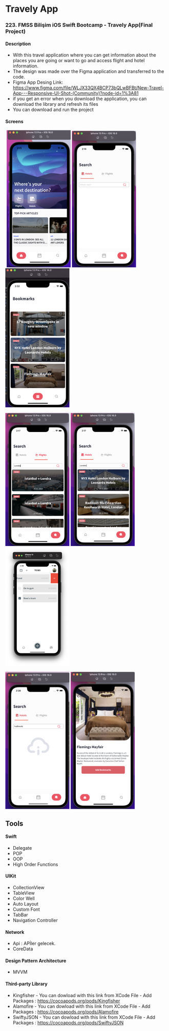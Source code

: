 # Travely App

### 223. FMSS Bilişim iOS Swift Bootcamp - Travely App(Final Project)

#### Description
- With this travel application where you can get information about the places you are going or want to go and access flight and hotel information.
- The design was made over the Figma application and transferred to the code.
- Figma App Desing Link: https://www.figma.com/file/WLJX33QX4BCP73bQLwBFBt/New-Travel-App---Responsive-UI-Shot-(Community)?node-id=1%3A81
- if you get an error when you download the application, you can download the library and refresh its files
- You can download and run the project

#### Screens
<img src="" width="200" /> <img 
src="https://github.com/busragunees/FMSS-Bilisim-iOS-Swift-Bootcamp-Bitirme-Projesi/blob/main/screenshots/home.png?raw=true" width="200" /> <img 
src="https://github.com/busragunees/FMSS-Bilisim-iOS-Swift-Bootcamp-Bitirme-Projesi/blob/main/screenshots/search-empty.png?raw=true" width="200" /> <img 
src="https://github.com/busragunees/FMSS-Bilisim-iOS-Swift-Bootcamp-Bitirme-Projesi/blob/main/screenshots/bookmarks.png?raw=true" width="200" /> 

<img src="https://github.com/busragunees/FMSS-Bilisim-iOS-Swift-Bootcamp-Bitirme-Projesi/blob/main/screenshots/search-data.png?raw=true" width="200" /> <img 
src="https://github.com/busragunees/FMSS-Bilisim-iOS-Swift-Bootcamp-Bitirme-Projesi/blob/main/screenshots/search-hotels.png?raw=true" width="200" /> <img
src="https://github.com/FMSS-IOS-Patika-Bootcamp/homework-3-berkayyalcn21/blob/main/images/deleteTodo.png" width="200" /> <img
 /> 

<img
    src="https://github.com/busragunees/FMSS-Bilisim-iOS-Swift-Bootcamp-Bitirme-Projesi/blob/main/screenshots/wrong-data-search.png?raw=true" width="200" 
src="https://github.com/busragunees/FMSS-Bilisim-iOS-Swift-Bootcamp-Bitirme-Projesi/blob/main/screenshots/detail-rmv.png?raw=true" width="200" /> <img 
src="https://github.com/busragunees/FMSS-Bilisim-iOS-Swift-Bootcamp-Bitirme-Projesi/blob/main/screenshots/detail.png?raw=true" width="200" /> <img 
/>


## Tools

#### Swift
  - Delegate
  - POP
  - OOP
  - High Order Functions
  
#### UIKit
  - CollectionView
  - TableView
  - Color Well
  - Auto Layout
  - Custom Font
  - TabBar
  - Navigation Controller
  
#### Network
  - Api : APİler gelecek.
  - CoreData
  
#### Design Pattern Architecture
  - MVVM 

#### Third-party Library
  - Kingfisher - You can dowload with this link from XCode File - Add Packages : https://cocoapods.org/pods/Kingfisher
  - Alamofire - You can dowload with this link from XCode File - Add Packages :
      https://cocoapods.org/pods/Alamofire
  - SwiftyJSON - You can dowload with this link from XCode File - Add Packages :
      https://cocoapods.org/pods/SwiftyJSON
